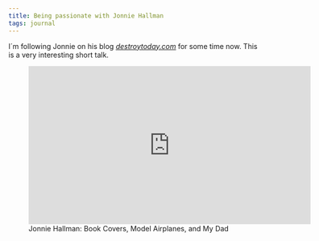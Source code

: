 ```yaml
---
title: Being passionate with Jonnie Hallman
tags: journal
---
```

I´m following Jonnie on his blog [<cite>destroytoday.com</cite>](https://destroytoday.com) for some time now. This is a very interesting short talk.

<figure>
<iframe width="560" height="315" src="https://www.youtube.com/embed/yV__6IFutwU" title="YouTube video player" frameborder="0" allow="accelerometer; autoplay; clipboard-write; encrypted-media; gyroscope; picture-in-picture; web-share" allowfullscreen></iframe>
<figcaption>Jonnie Hallman: Book Covers, Model Airplanes, and My Dad</figcaption>
</figure>